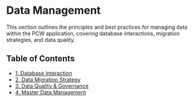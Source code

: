 # Data Management

This section outlines the principles and best practices for managing data within the PCW application, covering database interactions, migration strategies, and data quality.

## Table of Contents

*   [1. Database Interaction](./01_database_interaction.md)
*   [2. Data Migration Strategy](./02_data_migration_strategy.md)
*   [3. Data Quality & Governance](./03_data_quality_governance.md)
*   [4. Master Data Management](./04_master_data_management.md)
